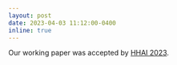 ```yaml
---
layout: post
date: 2023-04-03 11:12:00-0400
inline: true
---
```

Our working paper was accepted by [HHAI 2023](https://hhai-conference.org/2023/).
